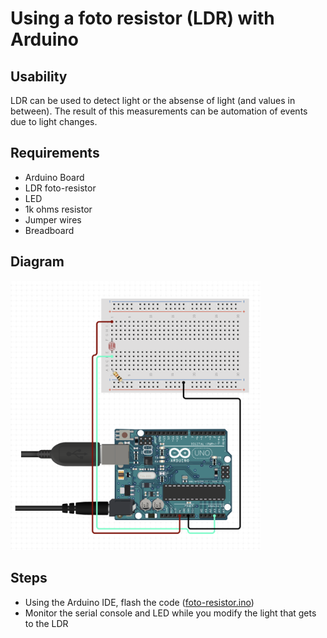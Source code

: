 # Using a foto resistor (LDR) with Arduino

## Usability
LDR can be used to detect light or the absense of light (and values in between). The result of this measurements can be automation of events due to light changes.

## Requirements
- Arduino Board
- LDR foto-resistor
- LED
- 1k ohms resistor
- Jumper wires
- Breadboard

## Diagram

  <img src="https://github.com/estape11/arduino-workshop/blob/main/2-using-components/4-other-components/foto-resistor/assets/foto-resistor_diagram.png?raw=true" width="400">

## Steps
- Using the Arduino IDE, flash the code ([foto-resistor.ino](https://github.com/estape11/arduino-workshop/blob/main/2-using-components/4-other-components/foto-resistor/foto-resistor.ino))
- Monitor the serial console and LED while you modify the light that gets to the LDR
